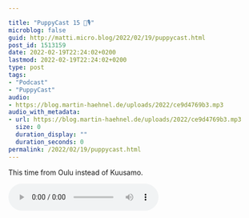```yaml
---

title: "PuppyCast 15 🐶🎙"
microblog: false
guid: http://matti.micro.blog/2022/02/19/puppycast.html
post_id: 1513159
date: 2022-02-19T22:24:02+0200
lastmod: 2022-02-19T22:24:02+0200
type: post
tags:
- "Podcast"
- "PuppyCast"
audio:
- https://blog.martin-haehnel.de/uploads/2022/ce9d4769b3.mp3
audio_with_metadata:
- url: https://blog.martin-haehnel.de/uploads/2022/ce9d4769b3.mp3
  size: 0
  duration_display: ""
  duration_seconds: 0
permalink: /2022/02/19/puppycast.html
---
```

This time from Oulu instead of Kuusamo.

<audio controls="controls" src="https://blog.martin-haehnel.de/uploads/2022/ce9d4769b3.mp3" preload="metadata" />
